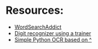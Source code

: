 # Resources:
 - [WordSearchAddict](http://www.wordsearchaddict.com)
 - [Digit recognizer using a trainer](https://stackoverflow.com/a/9620295/6281643)
 - [Simple Python OCR based on ^ ](https://github.com/goncalopp/simple-ocr-opencv)
